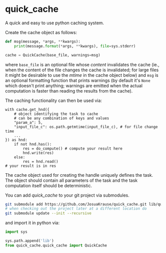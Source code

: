 # quick_cache
A quick and easy to use python caching system.

Create the cache object as follows:
```python
def msg(message, *args, **kwargs):
    print(message.format(*args, **kwargs), file=sys.stderr)

cache = QuickCache(base_file, warnings=msg)
```
where `base_file` is an optional file whose *content* invalidates
the cache (ie., when the content of the file changes the cache is invalidated;
for large files it might be desirable to use the *mtime* in the cache object below)
and `msg` is an optional formatting function that prints warnings
(by default it's `None` which doesn't print anything;
warnings are emitted when the actual computation is faster than
reading the results from the cache).

The caching functionality can then be used via:
```
with cache.get_hnd({
    # object identifying the task to cache
    # can be any combination of keys and values
    "param_a": 5,
    "input_file_c": os.path.getmtime(input_file_c), # for file change time
    ...
}) as hnd:
    if not hnd.has():
        res = do_compute() # compute your result here
        hnd.write(res)
    else:
        res = hnd.read()
# your result is in res
```
The cache object used for creating the handle uniquely defines
the task. The object should contain all parameters of the task
and the task computation itself should be deterministic.

You can add *quick_cache* to your git project via submodules.
```bash
git submodule add https://github.com/JosuaKrause/quick_cache.git lib/quick_cache/
# when checking out the project later at a different location do
git submodule update --init --recursive
```

and import it in python via:
```python
import sys

sys.path.append('lib')
from quick_cache.quick_cache import QuickCache
```
